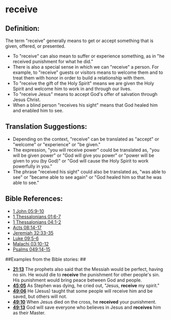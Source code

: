 # receive #

## Definition: ##

The term "receive" generally means to get or accept something that is given, offered, or presented.

* To "receive" can also mean to suffer or experience something, as in "he received punishment for what he did."
* There is also a special sense in which we can "receive" a person. For example, to "receive" guests or visitors means to welcome them and to treat them with honor in order to build a relationship with them.
* To "receive the gift of the Holy Spirit" means we are given the Holy Spirit and welcome him to work in and through our lives.
* To "receive Jesus" means to accept God's offer of salvation through Jesus Christ.
* When a blind person "receives his sight" means that God healed him and enabled him to see.

## Translation Suggestions: ##

* Depending on the context, "receive" can be translated as "accept" or "welcome" or "experience" or "be given."
* The expression, "you will receive power" could be translated as, "you will be given power" or "God will give you power" or "power will be given to you (by God)" or "God will cause the Holy Spirit to work powerfully in you."
* The phrase "received his sight" could also be translated as, "was able to see" or "became able to see again" or "God healed him so that he was able to see."



## Bible References: ##

* [1 John 05:9-10](en/tn/1jn/help/05/09)
* [1 Thessalonians 01:6-7](en/tn/1th/help/01/06)
* [1 Thessalonians 04:1-2](en/tn/1th/help/04/01)
* [Acts 08:14-17](en/tn/act/help/08/14)
* [Jeremiah 32:33-35](en/tn/jer/help/32/33)
* [Luke 09:5-6](en/tn/luk/help/09/05)
* [Malachi 03:10-12](en/tn/mal/help/03/10)
* [Psalms 049:14-15](en/tn/psa/help/49/14)

##Examples from the Bible stories: ##

* __[21:13](en/tn/obs/help/21/13)__ The prophets also said that the Messiah would be perfect, having no sin. He would die to __receive__  the punishment for other people's sin. His punishment would bring peace between God and people.
* __[45:05](en/tn/obs/help/45/05)__ As Stephen was dying, he cried out, "Jesus, __receive__  my spirit."
* __[49:06](en/tn/obs/help/49/06)__ He (Jesus) taught that some people will receive him and be saved, but others will not.
* __[49:10](en/tn/obs/help/49/10)__ When Jesus died on the cross, he __received__  your punishment.
* __[49:13](en/tn/obs/help/49/13)__ God will save everyone who believes in Jesus and __receives__  him as their Master.